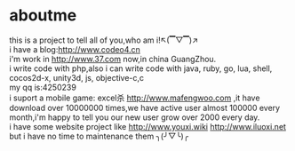 # aboutme
this is a project to tell all of you,who am i!↖(▔▽▔)↗ <br/>
i have a blog:http://www.codeo4.cn<br/>
i'm work in http://www.37.com now,in china GuangZhou.<br/>
i write code with php,also i can write code with java, ruby, go, lua, shell, cocos2d-x, unity3d, js, objective-c,c<br/>
my qq is:4250239<br/>
i suport a mobile game: excel杀 http://www.mafengwoo.com ,it have download over 10000000 times,we have active user almost 100000 every month,i'm happy to tell you our new user grow over 2000 every day.<br/>
i have some website project like http://www.youxi.wiki http://www.iluoxi.net but i have no time to maintenance them ╮(╯▽╰)╭
